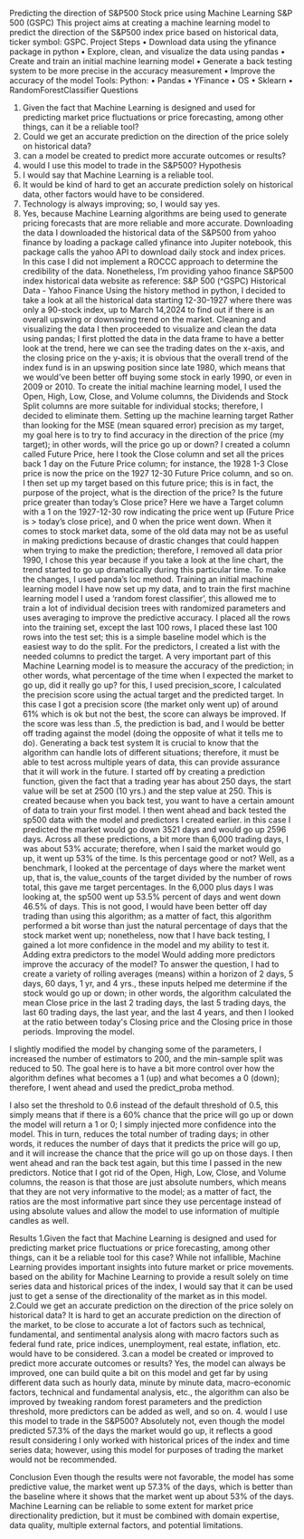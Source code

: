 Predicting the direction of S&P500 Stock price using Machine Learning S&P 500 (GSPC)
This project aims at creating a machine learning model to predict the direction of the S&P500 index price based on historical data, ticker symbol: GSPC. 
Project Steps 
•	Download data using the yfinance package in python
•	Explore, clean, and visualize the data using pandas
•	Create and train an initial machine learning model 
•	Generate a back testing system to be more precise in the accuracy measurement
•	Improve the accuracy of the model
Tools:
Python:
•	Pandas
•	YFinance
•	OS
•	Sklearn 
•	RandomForestClassifier
Questions
1.	Given the fact that Machine Learning is designed and used for predicting market price fluctuations or price forecasting, among other things, can it be a reliable tool?
2.	Could we get an accurate prediction on the direction of the price solely on historical data?
3.	can a model be created to predict more accurate outcomes or results?
4.	would I use this model to trade in the S&P500?
Hypothesis
1.	I would say that Machine Learning is a reliable tool. 
2.	It would be kind of hard to get an accurate prediction solely on historical data, other factors would have to be considered.
3.	Technology is always improving; so, I would say yes.
4.	Yes, because Machine Learning algorithms are being used to generate pricing forecasts that are more reliable and more accurate.
Downloading the data
I downloaded the historical data of the S&P500 from yahoo finance by loading a package called yfinance into Jupiter notebook, this package calls the yahoo API to download daily stock and index prices. In this case I did not implement a ROCCC approach to determine the credibility of the data.
Nonetheless, I’m providing yahoo finance S&P500 index historical data website as reference: S&P 500 (^GSPC) Historical Data - Yahoo Finance
Using the history method in python, I decided to take a look at all the historical data starting 12-30-1927 where there was only a 90-stock index, up to March 14,2024 to find out if there is an overall upswing or downswing trend on the market. 
Cleaning and visualizing the data
I then proceeded to visualize and clean the data using pandas; I first plotted the data in the data frame to have a better look at the trend, here we can see the trading dates on the x-axis, and the closing price on the y-axis; it is obvious that the overall trend of the index fund is in an upswing position since late 1980, which means that we would’ve been better off buying some stock in early 1990, or even in 2009 or 2010.
To create the initial machine learning model, I used the Open, High, Low, Close, and Volume columns, the Dividends and Stock Split columns are more suitable for individual stocks; therefore, I decided to eliminate them. 
Setting up the machine learning target 
Rather than looking for the MSE (mean squared error) precision as my target, my goal here is to try to find accuracy in the direction of the price (my target); in other words, will the price go up or down?
I created a column called Future Price, here I took the Close column and set all the prices back 1 day on the Future Price column; for instance, the 1928 1-3 Close price is now the price on the 1927 12-30 Future Price column, and so on. 
I then set up my target based on this future price; this is in fact, the purpose of the project, what is the direction of the price? Is the future price greater than today’s Close price?
Here we have a Target column with a 1 on the 1927-12-30 row indicating the price went up (Future Price is > today’s close price), and 0 when the price went down.
When it comes to stock market data, some of the old data may not be as useful in making predictions because of drastic changes that could happen when trying to make the prediction; therefore, I removed all data prior 1990, I chose this year because if you take a look at the line chart, the trend started to go up dramatically during this particular time. To make the changes, I used panda’s loc method.
Training an initial machine learning model
I have now set up my data, and to train the first machine learning model I used a ‘random forest classifier’, this allowed me to train a lot of individual decision trees with randomized parameters and uses averaging to improve the predictive accuracy.
I placed all the rows into the training set, except the last 100 rows, I placed these last 100 rows into the test set; this is a simple baseline model which is the easiest way to do the split. For the predictors, I created a list with the needed columns to predict the target. 
A very important part of this Machine Learning model is to measure the accuracy of the prediction; in other words, what percentage of the time when I expected the market to go up, did it really go up? for this, I used precision_score, I calculated the precision score using the actual target and the predicted target.
In this case I got a precision score (the market only went up) of around 61% which is ok but not the best, the score can always be improved. If the score was less than .5, the prediction is bad, and I would be better off trading against the model (doing the opposite of what it tells me to do).
Generating a back test system
It is crucial to know that the algorithm can handle lots of different situations; therefore, it must be able to test across multiple years of data, this can provide assurance that it will work in the future. 
I started off by creating a prediction function, given the fact that a trading year has about 250 days, the start value will be set at 2500 (10 yrs.) and the step value at 250. This is created because when you back test, you want to have a certain amount of data to train your first model.
I then went ahead and back tested the sp500 data with the model and predictors I created earlier. 
in this case I predicted the market would go down 3521 days and would go up 2596 days.
Across all these predictions, a bit more than 6,000 trading days, I was about 53% accurate; therefore, when I said the market would go up, it went up 53% of the time.
Is this percentage good or not?
Well, as a benchmark, I looked at the percentage of days where the market went up, that is, the value_counts of the target divided by the number of rows total, this gave me target percentages.
In the 6,000 plus days I was looking at, the sp500 went up 53.5% percent of days and went down 46.5% of days. This is not good, I would have been better off day trading than using this algorithm; as a matter of fact, this algorithm performed a bit worse than just the natural percentage of days that the stock market went up; nonetheless, now that I have back testing, I gained a lot more confidence in the model and my ability to test it.
Adding extra predictors to the model
Would adding more predictors improve the accuracy of the model?
To answer the question, I had to create a variety of rolling averages (means) within a horizon of 2 days, 5 days, 60 days, 1 yr, and 4 yrs., these inputs helped me determine if the stock would go up or down; in other words, the algorithm calculated the mean Close price in the last 2 trading days, the last 5 trading days, the last 60 trading days, the last year, and the last 4 years, and then I looked at the ratio between today's Closing price and the Closing price in those periods.
Improving the model.

I slightly modified the model by changing some of the parameters, I increased the number of estimators to 200, and the min-sample split was reduced to 50. The goal here is to have a bit more control over how the algorithm defines what becomes a 1 (up) and what becomes a 0 (down); therefore, I went ahead and used the predict_proba method.

I also set the threshold to 0.6 instead of the default threshold of 0.5, this simply means that if there is a 60% chance that the price will go up or down the model will return a 1 or 0; I simply injected more confidence into the model. This in turn, reduces the total number of trading days; in other words, it reduces the number of days that it predicts the price will go up, and it will increase the chance that the price will go up on those days. 
I then went ahead and ran the back test again, but this time I passed in the new predictors. Notice that I got rid of the Open, High, Low, Close, and Volume columns, the reason is that those are just absolute numbers, which means that they are not very informative to the model; as a matter of fact, the ratios are the most informative part since they use percentage instead of using absolute values and allow the model to use information of multiple candles as well.

Results
1.Given the fact that Machine Learning is designed and used for predicting market price fluctuations or price forecasting, among other things, can it be a reliable tool for this case?
While not infallible, Machine Learning provides important insights into future market or price movements. based on the ability for Machine Learning to provide a result solely on time series data and historical prices of the index, I would say that it can be used just to get a sense of the directionality of the market as in this model.
2.Could we get an accurate prediction on the direction of the price solely on historical data?
It is hard to get an accurate prediction on the direction of the market, to be close to accurate a lot of factors such as technical, fundamental, and sentimental analysis along with macro factors such as federal fund rate, price indices, unemployment, real estate, inflation, etc. would have to be considered.
3.can a model be created or improved to predict more accurate outcomes or results?
Yes, the model can always be improved, one can build quite a bit on this model and get far by using different data such as hourly data, minute by minute data, macro-economic factors, technical and fundamental analysis, etc., the algorithm can also be improved by tweaking random forest parameters and the prediction threshold, more predictors can be added as well, and so on.
4. would I use this model to trade in the S&P500? 
Absolutely not, even though the model predicted 57.3% of the days the market would go up, it reflects a good result considering I only worked with historical prices of the index and time series data; however, using this model for purposes of trading the market would not be recommended.

Conclusion
Even though the results were not favorable, the model has some predictive value, the market went up 57.3% of the days, which is better than the baseline where it shows that the market went up about 53% of the days. Machine Learning can be reliable to some extent for market price directionality prediction, but it must be combined with domain expertise, data quality, multiple external factors, and potential limitations.
